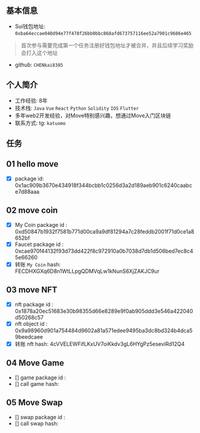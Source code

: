 ## 基本信息
- Sui钱包地址: `0xba64eccae040d94e77f478f26bb0bbc868afd673757116ee52a7901c9686e465`
> 首次参与需要完成第一个任务注册好钱包地址才被合并，并且后续学习奖励会打入这个地址
- github: `CHENkai8385`

## 个人简介
- 工作经验: 8年
- 技术栈: `Java` `Vue` `React` `Python` `Solidity` `IOS` `Flutter`
- 多年web2开发经验，对Move特别感兴趣，想通过Move入门区块链
- 联系方式: tg: `katuomo` 

## 任务

##   01 hello move  
- [x] package id: 0x1ac909b3670e434918f344bcbb1c0256d3a2d189aeb901c6240caabce7d88aaa

##   02 move coin
- [x] My Coin package id : 0xd50847b1932f7581b771d00ca9a9df81294a7c28feddb2001f71d0ce1a8652bf
- [x] Faucet package id : 0xcae970f44132f93d73dd422f8c972910a0b7038d7db1d506bed7ec8c45e66260
- [x] 转账 `My Coin` hash: FECDHXGXq6D8n1WtLLpgQDMVqLw1kNunS6XjZAKJC9ur

##   03 move NFT
- [x] nft package id : 0x1878a20ec51683e30b98355d66e8289e9f0ab905ddd3e546a422040d50268c57
- [x] nft object id : 0x9a98960d901a754484d9602a81a571edee9495ba3dc8bd324b4dca59beedcaee
- [x] 转账 nft  hash: 4cVVELEWFifLKxUV7oiKkdv3gL6HYgPz5eseviRd12Q4

##   04 Move Game
- [] game package id :
- [] call game hash:

##   05 Move Swap
- [] swap package id :
- [] call swap hash:
